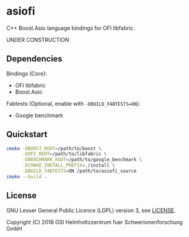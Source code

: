 # asiofi

C++ Boost.Asio language bindings for OFI libfabric.

UNDER CONSTRUCTION

## Dependencies

Bindings (Core):

- OFI libfabric
- Boost.Asio

Fabtests (Optional, enable with `-DBUILD_FABTESTS=ON`):

- Google benchmark

## Quickstart

```bash
cmake -DBOOST_ROOT=/path/to/boost \
      -DOFI_ROOT=/path/to/libfabric \
      -DBENCHMARK_ROOT=/path/to/google_benchmark \
      -DCMAKE_INSTALL_PREFIX=./install \
      -DBUILD_FABTESTS=ON /path/to/asiofi_source
cmake --build .
```

## License

GNU Lesser General Public Licence (LGPL) version 3, see [LICENSE](LICENSE).

Copyright (C) 2018 GSI Helmholtzzentrum fuer Schwerionenforschung GmbH

